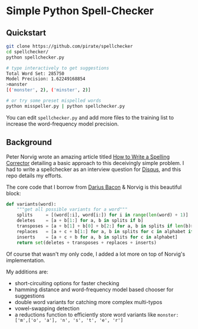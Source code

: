 # Simple Python Spell-Checker

## Quickstart

```bash
git clone https://github.com/pirate/spellchecker
cd spellchecker/
python spellchecker.py

# type interactively to get suggestions
Total Word Set: 285750
Model Precision: 1.62249168854
>manster
[('monster', 2), ('minster', 2)]

# or try some preset mispelled words
python misspeller.py | python spellchecker.py 
```
You can edit `spellchecker.py` and add more files to the training list to increase the word-frequency model precision.

## Background


Peter Norvig wrote an amazing article titled [How to Write a Spelling Corrector](http://norvig.com/spell-correct.html) detailing a basic approach to this deceivingly simple problem.
I had to write a spellchecker as an interview question for [Disqus](https://disqus.com/), and this repo details my efforts.

The core code that I borrow from [Darius Bacon](https://github.com/darius) & Norvig is this beautiful block:
```python
def variants(word):
    """get all possible variants for a word"""
    splits     = [(word[:i], word[i:]) for i in range(len(word) + 1)]
    deletes    = [a + b[1:] for a, b in splits if b]
    transposes = [a + b[1] + b[0] + b[2:] for a, b in splits if len(b)>1]
    replaces   = [a + c + b[1:] for a, b in splits for c in alphabet if b]
    inserts    = [a + c + b for a, b in splits for c in alphabet]
    return set(deletes + transposes + replaces + inserts)
```

Of course that wasn't my only code, I added a lot more on top of Norvig's implementation.

My additions are:
  - short-circuiting options for faster checking
  - hamming distance and word-frequency model based chooser for suggestions
  - double word variants for catching more complex multi-typos
  - vowel-swapping detection
  - a reductions function to efficiently store word variants like `monster: ['m',['o', 'a'], 'n', 's', 't', 'e', 'r']`
